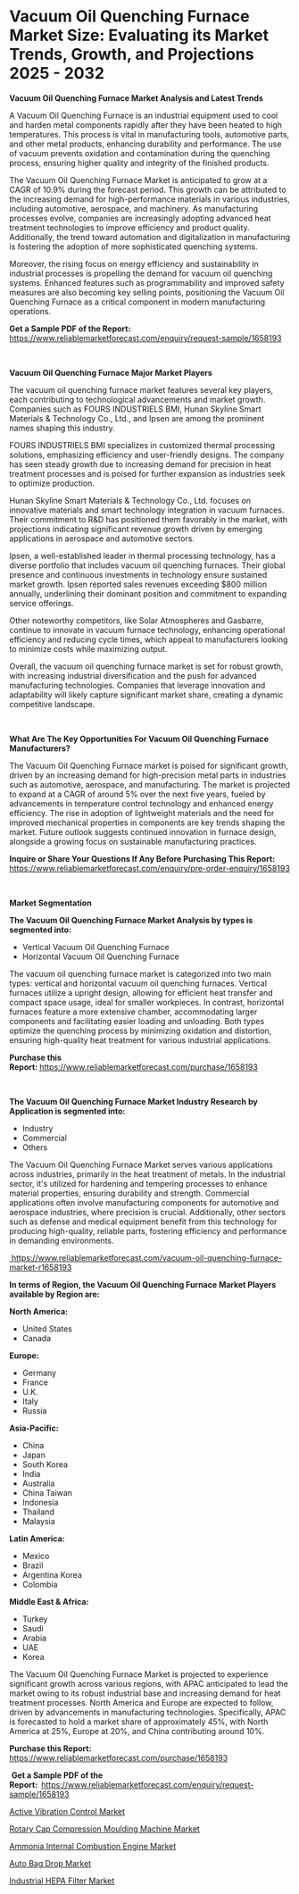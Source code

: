 <p><h1>Vacuum Oil Quenching Furnace Market Size: Evaluating its Market Trends, Growth, and Projections 2025 - 2032</h1></p><p><strong>Vacuum Oil Quenching Furnace Market Analysis and Latest Trends</strong></p>
<p><p>A Vacuum Oil Quenching Furnace is an industrial equipment used to cool and harden metal components rapidly after they have been heated to high temperatures. This process is vital in manufacturing tools, automotive parts, and other metal products, enhancing durability and performance. The use of vacuum prevents oxidation and contamination during the quenching process, ensuring higher quality and integrity of the finished products.</p><p>The Vacuum Oil Quenching Furnace Market is anticipated to grow at a CAGR of 10.9% during the forecast period. This growth can be attributed to the increasing demand for high-performance materials in various industries, including automotive, aerospace, and machinery. As manufacturing processes evolve, companies are increasingly adopting advanced heat treatment technologies to improve efficiency and product quality. Additionally, the trend toward automation and digitalization in manufacturing is fostering the adoption of more sophisticated quenching systems.</p><p>Moreover, the rising focus on energy efficiency and sustainability in industrial processes is propelling the demand for vacuum oil quenching systems. Enhanced features such as programmability and improved safety measures are also becoming key selling points, positioning the Vacuum Oil Quenching Furnace as a critical component in modern manufacturing operations.</p></p>
<p><strong>Get a Sample PDF of the Report:&nbsp;</strong> <a href="https://www.reliablemarketforecast.com/enquiry/request-sample/1658193?utm_campaign=1903&utm_medium=2&utm_source=Github&utm_content=ia&utm_term=08042025&utm_id=vacuum-oil-quenching-furnace">https://www.reliablemarketforecast.com/enquiry/request-sample/1658193</a></p>
<p>&nbsp;</p>
<p><strong>Vacuum Oil Quenching Furnace Major Market Players</strong></p>
<p><p>The vacuum oil quenching furnace market features several key players, each contributing to technological advancements and market growth. Companies such as FOURS INDUSTRIELS BMI, Hunan Skyline Smart Materials & Technology Co., Ltd., and Ipsen are among the prominent names shaping this industry.</p><p>FOURS INDUSTRIELS BMI specializes in customized thermal processing solutions, emphasizing efficiency and user-friendly designs. The company has seen steady growth due to increasing demand for precision in heat treatment processes and is poised for further expansion as industries seek to optimize production.</p><p>Hunan Skyline Smart Materials & Technology Co., Ltd. focuses on innovative materials and smart technology integration in vacuum furnaces. Their commitment to R&D has positioned them favorably in the market, with projections indicating significant revenue growth driven by emerging applications in aerospace and automotive sectors.</p><p>Ipsen, a well-established leader in thermal processing technology, has a diverse portfolio that includes vacuum oil quenching furnaces. Their global presence and continuous investments in technology ensure sustained market growth. Ipsen reported sales revenues exceeding $800 million annually, underlining their dominant position and commitment to expanding service offerings.</p><p>Other noteworthy competitors, like Solar Atmospheres and Gasbarre, continue to innovate in vacuum furnace technology, enhancing operational efficiency and reducing cycle times, which appeal to manufacturers looking to minimize costs while maximizing output.</p><p>Overall, the vacuum oil quenching furnace market is set for robust growth, with increasing industrial diversification and the push for advanced manufacturing technologies. Companies that leverage innovation and adaptability will likely capture significant market share, creating a dynamic competitive landscape.</p></p>
<p>&nbsp;</p>
<p><strong>What Are The Key Opportunities For Vacuum Oil Quenching Furnace Manufacturers?</strong></p>
<p><p>The Vacuum Oil Quenching Furnace market is poised for significant growth, driven by an increasing demand for high-precision metal parts in industries such as automotive, aerospace, and manufacturing. The market is projected to expand at a CAGR of around 5% over the next five years, fueled by advancements in temperature control technology and enhanced energy efficiency. The rise in adoption of lightweight materials and the need for improved mechanical properties in components are key trends shaping the market. Future outlook suggests continued innovation in furnace design, alongside a growing focus on sustainable manufacturing practices.</p></p>
<p><strong>Inquire or Share Your Questions If Any Before Purchasing This Report:</strong> <a href="https://www.reliablemarketforecast.com/enquiry/pre-order-enquiry/1658193?utm_campaign=1903&utm_medium=2&utm_source=Github&utm_content=ia&utm_term=08042025&utm_id=vacuum-oil-quenching-furnace">https://www.reliablemarketforecast.com/enquiry/pre-order-enquiry/1658193</a></p>
<p>&nbsp;</p>
<p><strong>Market Segmentation</strong></p>
<p><strong>The Vacuum Oil Quenching Furnace Market Analysis by types is segmented into:</strong></p>
<p><ul><li>Vertical Vacuum Oil Quenching Furnace</li><li>Horizontal Vacuum Oil Quenching Furnace</li></ul></p>
<p><p>The vacuum oil quenching furnace market is categorized into two main types: vertical and horizontal vacuum oil quenching furnaces. Vertical furnaces utilize a upright design, allowing for efficient heat transfer and compact space usage, ideal for smaller workpieces. In contrast, horizontal furnaces feature a more extensive chamber, accommodating larger components and facilitating easier loading and unloading. Both types optimize the quenching process by minimizing oxidation and distortion, ensuring high-quality heat treatment for various industrial applications.</p></p>
<p><strong>Purchase this Report:&nbsp;</strong><a href="https://www.reliablemarketforecast.com/purchase/1658193?utm_campaign=1903&utm_medium=2&utm_source=Github&utm_content=ia&utm_term=08042025&utm_id=vacuum-oil-quenching-furnace">https://www.reliablemarketforecast.com/purchase/1658193</a></p>
<p>&nbsp;</p>
<p><strong>The Vacuum Oil Quenching Furnace Market Industry Research by Application is segmented into:</strong></p>
<p><ul><li>Industry</li><li>Commercial</li><li>Others</li></ul></p>
<p><p>The Vacuum Oil Quenching Furnace Market serves various applications across industries, primarily in the heat treatment of metals. In the industrial sector, it's utilized for hardening and tempering processes to enhance material properties, ensuring durability and strength. Commercial applications often involve manufacturing components for automotive and aerospace industries, where precision is crucial. Additionally, other sectors such as defense and medical equipment benefit from this technology for producing high-quality, reliable parts, fostering efficiency and performance in demanding environments.</p></p>
<p><a href="https://www.reliablemarketforecast.com/vacuum-oil-quenching-furnace-market-r1658193?utm_campaign=1903&utm_medium=2&utm_source=Github&utm_content=ia&utm_term=08042025&utm_id=vacuum-oil-quenching-furnace">&nbsp;https://www.reliablemarketforecast.com/vacuum-oil-quenching-furnace-market-r1658193</a></p>
<p><strong>In terms of Region, the Vacuum Oil Quenching Furnace Market Players available by Region are:</strong></p>
<p>
    <p> <strong> North America: </strong>
        <ul>
            <li>United States</li>
            <li>Canada</li>
        </ul>
        </p> 
    <p> <strong> Europe: </strong>
        <ul>
            <li>Germany</li>
            <li>France</li>
            <li>U.K.</li>
            <li>Italy</li>
            <li>Russia</li>
        </ul>
        </p> 
    <p> <strong> Asia-Pacific: </strong>
        <ul>
            <li>China</li>
            <li>Japan</li>
            <li>South Korea</li>
            <li>India</li>
            <li>Australia</li>
            <li>China Taiwan</li>
            <li>Indonesia</li>
            <li>Thailand</li>
            <li>Malaysia</li>
        </ul>
        </p> 
    <p> <strong> Latin America: </strong>
        <ul>
            <li>Mexico</li>
            <li>Brazil</li>
            <li>Argentina Korea</li>
            <li>Colombia</li>
        </ul>
        </p> 
    <p> <strong> Middle East & Africa: </strong>
        <ul>
            <li>Turkey</li>
            <li>Saudi</li>
            <li>Arabia</li>
            <li>UAE</li>
            <li>Korea</li>
        </ul>
    </p>
    </p>
<p><p>The Vacuum Oil Quenching Furnace Market is projected to experience significant growth across various regions, with APAC anticipated to lead the market owing to its robust industrial base and increasing demand for heat treatment processes. North America and Europe are expected to follow, driven by advancements in manufacturing technologies. Specifically, APAC is forecasted to hold a market share of approximately 45%, with North America at 25%, Europe at 20%, and China contributing around 10%.</p></p>
<p><strong>Purchase this Report: </strong><a href="https://www.reliablemarketforecast.com/purchase/1658193?utm_campaign=1903&utm_medium=2&utm_source=Github&utm_content=ia&utm_term=08042025&utm_id=vacuum-oil-quenching-furnace">https://www.reliablemarketforecast.com/purchase/1658193</a></p>
<p>&nbsp;<strong>Get a Sample PDF of the Report:&nbsp;&nbsp;</strong><a href="https://www.reliablemarketforecast.com/enquiry/request-sample/1658193?utm_campaign=1903&utm_medium=2&utm_source=Github&utm_content=ia&utm_term=08042025&utm_id=vacuum-oil-quenching-furnace">https://www.reliablemarketforecast.com/enquiry/request-sample/1658193</a></p>
<p><strong></strong></p>
<p><p><a href="https://github.com/vasosblenksk/Market-Research-Report-List-1/blob/main/active-vibration-control-market.md?utm_campaign=1903&utm_medium=2&utm_source=Github&utm_content=ia&utm_term=08042025&utm_id=vacuum-oil-quenching-furnace">Active Vibration Control Market</a></p><p><a href="https://github.com/merzafairy04/Market-Research-Report-List-1/blob/main/rotary-cap-compression-moulding-machine-market.md?utm_campaign=1903&utm_medium=2&utm_source=Github&utm_content=ia&utm_term=08042025&utm_id=vacuum-oil-quenching-furnace">Rotary Cap Compression Moulding Machine Market</a></p><p><a href="https://github.com/irfadac/Market-Research-Report-List-5/blob/main/ammonia-internal-combustion-engine-market.md?utm_campaign=1903&utm_medium=2&utm_source=Github&utm_content=ia&utm_term=08042025&utm_id=vacuum-oil-quenching-furnace">Ammonia Internal Combustion Engine Market</a></p><p><a href="https://github.com/viohlbrenksf/Market-Research-Report-List-1/blob/main/auto-bag-drop-market.md?utm_campaign=1903&utm_medium=2&utm_source=Github&utm_content=ia&utm_term=08042025&utm_id=vacuum-oil-quenching-furnace">Auto Bag Drop Market</a></p><p><a href="https://github.com/ifsahvadenah/Market-Research-Report-List-1/blob/main/industrial-hepa-filter-market.md?utm_campaign=1903&utm_medium=2&utm_source=Github&utm_content=ia&utm_term=08042025&utm_id=vacuum-oil-quenching-furnace">Industrial HEPA Filter Market</a></p></p>